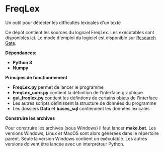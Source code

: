 # FreqLex
Un outil pour détecter les difficultés lexicales d'un texte

Ce dépôt contient les sources du logiciel FreqLex. Les exécutables sont disponibles [ici](https://www.researchgate.net/project/FreqLex).
Le mode d'emploi du logiciel est disponible sur [Research Gate](https://www.researchgate.net/publication/336018781_Mode_d%27emploi_du_logiciel_experimental_FreqLex?showFulltext=1&linkId=5d8adbbe92851c33e938b76c).

**Dépendances:**

* **Python 3** 
* **Numpy**



**Principes de fonctionnement**
* **FreqLex.py** permet de lancer le programme
* **FreqLex_core.py** contient la définition de l'interface graphique
* **gui_freqlex.py** contient les défintions de certains objets de l'interface
* Les autres scripts définissent la structure de données du programme
* Les dossiers **Data** et **bases_sql** contiennent les données lexicales

**Construire les archives**

Pour construire les archives (sous Windows) il faut lancer **make.bat**. Les versions Windows, Linux et MacOS sont alors générées dans le répertoire parent. Seule la version Windows contient un exécutable. Les autres versions doivent être lancée avec un interpréteur Python.


